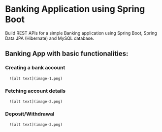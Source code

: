 <!-- # anking_management_system -->
# Banking Application using Spring Boot

Build REST APIs for a simple Banking application using Spring Boot, Spring Data JPA (Hibernate) and MySQL database.

## Banking App with basic functionalities: 
   ### Creating a bank account
      ![alt text](image-1.png)
   ### Fetching account details
      ![alt text](image-2.png)
   ### Deposit/Withdrawal
      ![alt text](image-3.png)
